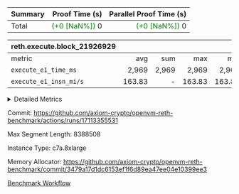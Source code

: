 | Summary | Proof Time (s) | Parallel Proof Time (s) |
|:---|---:|---:|
| Total | <span style='color: green'>(+0 [NaN%])</span> 0 | <span style='color: green'>(+0 [NaN%])</span> 0 |


| reth.execute.block_21926929 |||||
|:---|---:|---:|---:|---:|
|metric|avg|sum|max|min|
| `execute_e1_time_ms  ` |  2,969 |  2,969 |  2,969 |  2,969 |
| `execute_e1_insn_mi/s` |  163.83 | -          |  163.83 |  163.83 |



<details>
<summary>Detailed Metrics</summary>

|  | reth-block_time_ms |
| --- |
|  | 3,253 | 

| block_number | execute_e1_time_ms |
| --- | --- |
| 21926929 | 3,251 | 

| group | block_number | execute_e1_time_ms | execute_e1_insns | execute_e1_insn_mi/s |
| --- | --- | --- | --- | --- |
| reth.execute.block_21926929 | 21926929 | 2,969 | 486,574,317 | 163.83 | 

</details>


Commit: https://github.com/axiom-crypto/openvm-reth-benchmark/actions/runs/17113355531

Max Segment Length: 8388508

Instance Type: c7a.8xlarge

Memory Allocator: https://github.com/axiom-crypto/openvm-reth-benchmark/commit/3479a17d1dc6153ef1f6d89ea47ee04e10399ee3

[Benchmark Workflow]()
